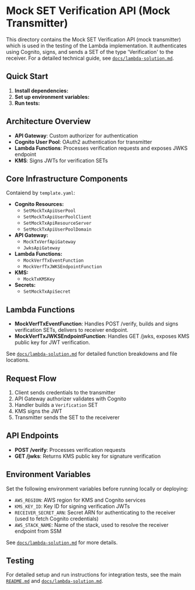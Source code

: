 # Mock SET Verification API (Mock Transmitter)

This directory contains the Mock SET Verification API (mock transmitter) which is used in the testing of the Lambda implementation. It authenticates using Cognito, signs, and sends a SET of the type 'Verification' to the receiver. For a detailed technical guide, see [`docs/lambda-solution.md`](../../../../docs/lambda-solution.md#mock-set-verification-api-mock-transmitter).

## Quick Start

1. **Install dependencies:**
2. **Set up environment variables:**
3. **Run tests:**

## Architecture Overview

- **API Gateway**: Custom authorizer for authentication
- **Cognito User Pool**: OAuth2 authentication for transmitter
- **Lambda Functions**: Processes verification requests and exposes JWKS endpoint
- **KMS**: Signs JWTs for verification SETs

## Core Infrastructure Components

Contaiend by `template.yaml`:

- **Cognito Resources:**
  - `SetMockTxApiUserPool`
  - `SetMockTxApiUserPoolClient`
  - `SetMockTxApiResourceServer`
  - `SetMockTxApiUserPoolDomain`
- **API Gateway:**
  - `MockTxVerfApiGateway`
  - `JwksApiGateway`
- **Lambda Functions:**
  - `MockVerfTxEventFunction`
  - `MockVerfTxJWKSEndpointFunction`
- **KMS:**
  - `MockTxKMSKey`
- **Secrets:**
  - `SetMockTxApiSecret`

## Lambda Functions

- **MockVerfTxEventFunction**: Handles POST /verify, builds and signs verification SETs, delivers to receiver endpoint.
- **MockVerfTxJWKSEndpointFunction**: Handles GET /jwks, exposes KMS public key for JWT verification.

See [`docs/lambda-solution.md`](../../../../docs/lambda-solution.md#mock-set-verification-api-mock-transmitter) for detailed function breakdowns and file locations.

## Request Flow

1. Client sends credentials to the transmitter
2. API Gateway authorizer validates with Cognito
3. Handler builds a `Verification` SET
4. KMS signs the JWT
5. Transmitter sends the SET to the receiverer

## API Endpoints

- **POST /verify**: Processes verification requests
- **GET /jwks**: Returns KMS public key for signature verification

## Environment Variables

Set the following environment variables before running locally or deploying:

- `AWS_REGION`: AWS region for KMS and Cognito services
- `KMS_KEY_ID`: Key ID for signing verification JWTs
- `RECEIVER_SECRET_ARN`: Secret ARN for authenticating to the receiver (used to fetch Cognito credentials)
- `AWS_STACK_NAME`: Name of the stack, used to resolve the receiver endpoint from SSM

See [`docs/lambda-solution.md`](../../../../docs/lambda-solution.md#mock-tx-environment-variable-configuration-parameters) for more details.

## Testing

For detailed setup and run instructions for integration tests, see the main [`README.md`](../../../../README.md) and [`docs/lambda-solution.md`](../../../../docs/lambda-solution.md#testing).
